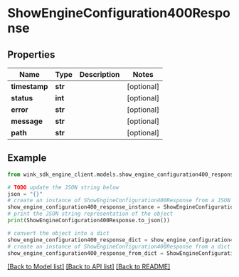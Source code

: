 # ShowEngineConfiguration400Response


## Properties

Name | Type | Description | Notes
------------ | ------------- | ------------- | -------------
**timestamp** | **str** |  | [optional] 
**status** | **int** |  | [optional] 
**error** | **str** |  | [optional] 
**message** | **str** |  | [optional] 
**path** | **str** |  | [optional] 

## Example

```python
from wink_sdk_engine_client.models.show_engine_configuration400_response import ShowEngineConfiguration400Response

# TODO update the JSON string below
json = "{}"
# create an instance of ShowEngineConfiguration400Response from a JSON string
show_engine_configuration400_response_instance = ShowEngineConfiguration400Response.from_json(json)
# print the JSON string representation of the object
print(ShowEngineConfiguration400Response.to_json())

# convert the object into a dict
show_engine_configuration400_response_dict = show_engine_configuration400_response_instance.to_dict()
# create an instance of ShowEngineConfiguration400Response from a dict
show_engine_configuration400_response_from_dict = ShowEngineConfiguration400Response.from_dict(show_engine_configuration400_response_dict)
```
[[Back to Model list]](../README.md#documentation-for-models) [[Back to API list]](../README.md#documentation-for-api-endpoints) [[Back to README]](../README.md)


